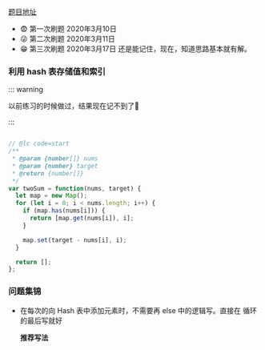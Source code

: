 [题目地址](https://leetcode-cn.com/problems/swap-nodes-in-pairs/)



- 😨 第一次刷题 2020年3月10日
- 😜 第二次刷题 2020年3月11日
- :grin: 第三次刷题 2020年3月17日 还是能记住，现在，知道思路基本就有解。



### **利用 hash 表存储值和索引**

::: warning

以前练习的时候做过，结果现在记不到了💩

:::

```javascript

// @lc code=start
/**
 * @param {number[]} nums
 * @param {number} target
 * @return {number[]}
 */
var twoSum = function(nums, target) {
  let map = new Map();
  for (let i = 0; i < nums.length; i++) {
    if (map.has(nums[i])) {
      return [map.get(nums[i]), i];
    }

    map.set(target - nums[i], i);
  }

  return [];
};
```



### 问题集锦

- 在每次的向 Hash 表中添加元素时，不需要再 else 中的逻辑写。直接在 循环的最后写就好

  **推荐写法**

  
